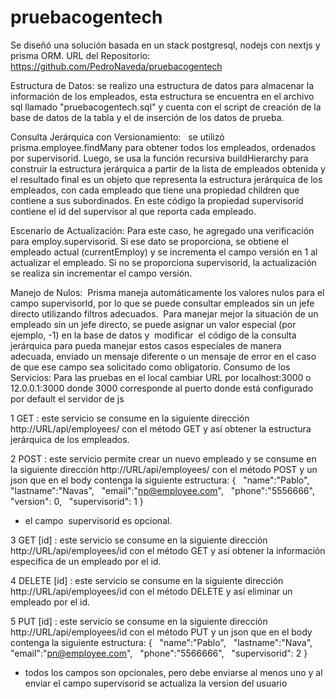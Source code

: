 # pruebacogentech

Se diseñó una solución basada en un stack postgresql, nodejs con nextjs y prisma ORM.
URL del Repositorio:  https://github.com/PedroNaveda/pruebacogentech

Estructura de Datos: se realizo una estructura de datos para almacenar la información de los empleados, esta estructura se encuentra en el archivo sql llamado "pruebacogentech.sql" y cuenta con el script de creación de la base de datos de la tabla y el de inserción de los datos de prueba.

Consulta Jerárquica con Versionamiento:   se utilizó prisma.employee.findMany para obtener todos los empleados, ordenados por supervisorid. Luego, se usa la función recursiva buildHierarchy para construir la estructura jerárquica a partir de la lista de empleados obtenida y el resultado final es un objeto que representa la estructura jerárquica de los empleados, con cada empleado que tiene una propiedad children que contiene a sus subordinados. En este código la propiedad supervisorid contiene el id del supervisor al que reporta cada empleado.

Escenario de Actualización: Para este caso, he agregado una verificación para employ.supervisorid. Si ese dato se proporciona, se obtiene el empleado actual (currentEmploy) y se incrementa el campo versión en 1 al actualizar el empleado. Si no se proporciona supervisorid, la actualización se realiza sin incrementar el campo versión.

Manejo de Nulos:  Prisma maneja automáticamente los valores nulos para el campo supervisorId, por lo que se puede consultar empleados sin un jefe directo utilizando filtros adecuados.  Para manejar mejor la situación de un empleado sin un jefe directo, se puede asignar un valor especial (por ejemplo, -1) en la base de datos y  modificar  el código de la consulta jerárquica para pueda manejar estos casos especiales de manera adecuada, enviado un mensaje diferente o un mensaje de error en el caso de que ese campo sea solicitado como obligatorio.
Consumo de los Servicios:
Para las pruebas en el local cambiar URL por localhost:3000 o 12.0.0.1:3000
donde 3000 corresponde al puerto donde está configurado por default el servidor de js

1 GET : este servicio se consume en la siguiente dirección http://URL/api/employees/ con el método GET y así obtener la estructura jerárquica de los empleados.

2 POST : este servicio permite crear un nuevo empleado y se consume en la siguiente dirección http://URL/api/employees/ con el método POST y un json que en el body contenga la siguiente estructura:
{ 
  "name":"Pablo",
  "lastname":"Navas",
  "email":"np@employee.com",
  "phone":"5556666",
  "version": 0,
  "supervisorid": 1
}
* el campo  supervisorid es opcional.

3 GET [id] : este servicio se consume en la siguiente dirección http://URL/api/employees/id con el método GET y así obtener la información específica de un empleado por el id.

4 DELETE [id] : este servicio se consume en la siguiente dirección http://URL/api/employees/id con el método DELETE y así eliminar un empleado por el id.

5 PUT [id] : este servicio se consume en la siguiente dirección http://URL/api/employees/id con el método PUT y un json que en el body contenga la siguiente estructura:
{ 
  "name":"Pablo",
  "lastname":"Nava",
  "email":"pn@employee.com",
  "phone":"5566666",
  "supervisorid": 2
}
* todos los campos son opcionales, pero debe enviarse al menos uno y al enviar el campo supervisorid se actualiza la version del usuario
